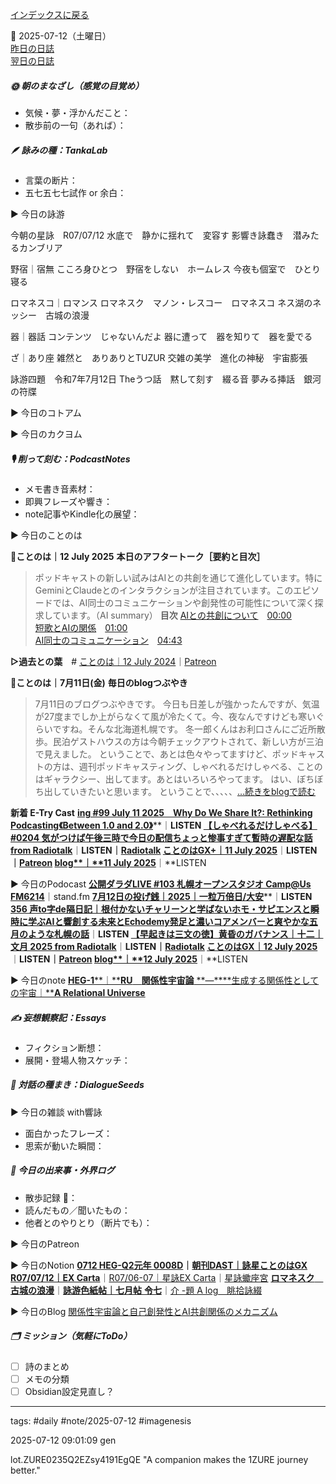 [インデックスに戻る](../../../DialogueSeeds_2025-26.md)

📅 2025-07-12（土曜日）  
[昨日の日誌](20250711.md)  
[翌日の日誌](20250713.md)

##### 🌞 朝のまなざし（感覚の目覚め）
- 気候・夢・浮かんだこと：
- 散歩前の一句（あれば）：

##### 🪶 詠みの種：TankaLab
- 言葉の断片：
- 五七五七七試作 or 余白：

▶︎ 今日の詠游

今朝の星詠　R07/07/12
水底で　静かに揺れて　変容す
影響き詠蠢き　潜みたるカンブリア

野宿｜宿無
こころ身ひとつ　野宿をしない　ホームレス
今夜も個室で　ひとり寝る

ロマネスコ｜ロマンス
ロマネスク　マノン・レスコー　ロマネスコ
ネス湖のネッシー　古城の浪漫

器｜器話
コンテンツ　じゃないんだよ
器に遭って　器を知りて　器を愛でる

ざ｜あり座
雑然と　ありありとTUZUR
交雑の美学　進化の神秘　宇宙膨張

詠游四題　令和7年7月12日
Theうつ話　黙して刻す　綴る音
夢みる挿話　銀河の符牒

▶︎ 今日のコトアム

▶︎ 今日のカクヨム

##### 🎙 削って刻む：PodcastNotes
- メモ書き音素材：
- 即興フレーズや響き：
- note記事やKindle化の展望：

▶︎ 今日のことのは

🍃**ことのは｜12 July 2025**
**本日のアフタートーク［要約と目次］**
> ポッドキャストの新しい試みはAIとの共創を通じて進化しています。特にGeminiとClaudeとのインタラクションが注目されています。このエピソードでは、AI同士のコミュニケーションや創発性の可能性について深く探求しています。（AI summary）
> **目次**
> [AIとの共創について](https://listen.style/p/radiocampus/qoyk0oq7#chapter1)　[00:00](https://listen.style/p/radiocampus/qoyk0oq7#chapter1)  
> [短歌とAIの関係](https://listen.style/p/radiocampus/qoyk0oq7#chapter2)　[01:00](https://listen.style/p/radiocampus/qoyk0oq7#chapter2)  
> [AI同士のコミュニケーション](https://listen.style/p/radiocampus/qoyk0oq7#chapter3)　[04:43](https://listen.style/p/radiocampus/qoyk0oq7#chapter3)

**▷過去との葉**　# [ことのは｜12 July 2024](https://listen.style/p/radiocampus/8c6emua9)｜[Patreon](https://www.patreon.com/posts/kotonoha-12-july-111848501)

🍁**ことのは｜7月11日(金)**
**毎日のblogつぶやき**
> 7月11日のブログつぶやきです。
> 今日も日差しが強かったんですが、気温が27度までしか上がらなくて風が冷たくて。今、夜なんですけども寒いぐらいですね。そんな北海道札幌です。 冬一郎くんはお利口さんにご近所散歩。民泊ゲストハウスの方は今朝チェックアウトされて、新しい方が三泊で見えました。
> ということで、あとは色々やってますけど、ポッドキャストの方は、週刊ポッドキャスティング、しゃべれるだけしゃべる、ことのはギャラクシー、出してます。あとはいろいろやってます。 はい、ぼちぼち出していきたいと思います。
> ということで、、、、、[…続きをblogで読む](https://jimt.hatenablog.com/entry/2025/07/12/114216#-%E4%BB%8A%E6%97%A5%E3%81%AE%E3%81%A4%E3%81%B6%E3%82%84%E3%81%8D11-July-2025)

**新着 E-Try Cast**
[**ing #99 July 11 2025　Why Do We Share It?: Rethinking Podcasting《Between 1.0 and 2.0》**](https://listen.style/p/_ing/uocigs5g)**｜**LISTEN
[**【しゃべれるだけしゃべる】#0204 気がつけば午後三時で今日の配信ちょっと惨事すぎて暫時の遅配な話 from Radiotalk**](https://listen.style/p/twilight/xdarbhfg)**｜**LISTEN｜[Radiotalk](https://radiotalk.jp/talk/1329169)
[**ことのはGX+｜11 July 2025**](https://listen.style/p/radiocampus/rwhzmk1e)**｜**LISTEN｜[Patreon](https://www.patreon.com/posts/kotonohagx-11-133872476)
[**blog****｜****11 July 2025**](https://listen.style/p/inmymind/p9ka5cro)**｜**LISTEN

▶︎ 今日のPodocast
[**公開ダラダLIVE #103 札幌オープンスタジオ Camp@Us FM6214**](https://stand.fm/episodes/6871e743303373e72bcd8e45)｜stand.fm
[**7月12日の投げ銭｜2025｜一粒万倍日/大安**](https://listen.style/p/nagesen/pvghf7so)**｜**LISTEN
[**356 声to字de隔日記｜根付かないチャリーンと学ばないホモ・サピエンスと瞬時に学ぶAIと響創する未来とEchodemy発足と濃いコアメンバーと爽やかな五月のような札幌の話**](https://listen.style/p/cafe/ilkg5bf9)**｜**LISTEN
[**【早起きは三文の徳】黄昏のガバナンス｜十二｜文月 2025 from Radiotalk**](https://listen.style/p/twilight/emif9j3c)**｜**LISTEN｜[Radiotalk](https://radiotalk.jp/talk/1329390)
[**ことのはGX｜12 July 2025**](https://listen.style/p/radiocampus/qoyk0oq7)**｜**LISTEN｜[Patreon](https://www.patreon.com/posts/kotonohagx-12-133948302)
[**blog****｜****12 July 2025**](https://listen.style/p/inmymind/hqn0k47k)**｜**LISTEN

▶︎ 今日のnote
[**HEG-1****｜****RU**　**関係性宇宙論** **―****生成する関係性としての宇宙｜****A Relational Universe**](https://note.com/k_itekki/n/nbfd81f87f306)

##### ✍️ 妄想観察記：Essays
- フィクション断想：
- 展開・登場人物スケッチ：

##### 🌱 対話の種まき：DialogueSeeds
▶︎ 今日の雑談 with響詠

- 面白かったフレーズ：
- 思索が動いた瞬間：

##### 📌 今日の出来事・外界ログ
- 散歩記録 🐾：
- 読んだもの／聞いたもの：
- 他者とのやりとり（断片でも）：

▶︎ 今日のPatreon

▶︎ 今日のNotion
[**0712 HEG-Q2元年 0008D**](https://rebel-tortoise-b95.notion.site/0712-HEG-Q2-0008D-22ebed03031580c2b7d6fa9a9556adcb)**｜**[**朝刊DAST｜詠星ことのはGX**](https://rebel-tortoise-b95.notion.site/DAST-GX-21abed03031580ef867af61136621dd1)
[**R07/07/12｜EX Carta**](https://rebel-tortoise-b95.notion.site/R07-07-12-EX-Carta-22ebed0303158023ad68c8fd9e0a481f)｜[R07/06-07｜星詠EX Carta](https://rebel-tortoise-b95.notion.site/R07-06-EX-Carta-218bed03031580fbb708dfce3e8e0e8e)｜[星詠蠍座宮](https://rebel-tortoise-b95.notion.site/218bed03031580c094faeb211f250ef6)
[**ロマネスク　古城の浪漫**](https://rebel-tortoise-b95.notion.site/22ebed03031581d4924fd3104dc2364d)｜[**詠游色紙帖｜七月帖** **令七**](https://rebel-tortoise-b95.notion.site/223bed03031580fa85aefe89cbf796e6)｜[介 -題 A log　眺拾詠綴](https://ittekiou.github.io/notion/index.html?path=alog)

▶︎ 今日のBlog
[関係性宇宙論と自己創発性とAI共創関係のメカニズム](https://jimt.hatenablog.com/entry/2025/07/13/105854)

##### 🗂 ミッション（気軽にToDo）
- [ ] 詩のまとめ
- [ ] メモの分類
- [ ] Obsidian設定見直し？

---
tags: #daily #note/2025-07-12 #imagenesis

2025-07-12 09:01:09  gen

lot.ZURE0235Q2EZsy4191EgQE
"A companion makes the 1ZURE journey better."